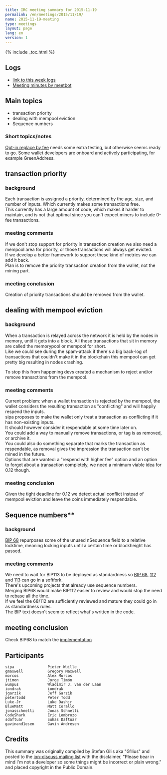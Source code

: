 ```yaml
---
title: IRC meeting summary for 2015-11-19
permalink: /en/meetings/2015/11/19/
name: 2015-11-19-meeting
type: meetings
layout: page
lang: en
version: 1
---
```

{% include _toc.html %}

## Logs

- [link to this week logs](http://ionstats.com/irc/ion-dev/logs/2015/11/19#l1447959611.0)  
- [Meeting minutes by meetbot](http://www.erisian.com.au/meetbot/ion-dev/2015/ion-dev.2015-11-19-19.00.html)  

## Main topics  
  
- transaction priority   
- dealing with mempool eviction   
- Sequence numbers  

### Short topics/notes  

[Opt-in replace by fee](https://github.com/cevap/ion/pull/6871) needs some extra testing, but otherwise seems ready to go. Some wallet developers are onboard and actively participating, for example GreenAddress. 

## transaction priority

### background  

Each transaction is assigned a priority, determined by the age, size, and number of inputs. Which currently makes some transactions free.   
This currently has a large amount of code, which makes it harder to maintain, and is not that optimal since you can't expect miners to include 0-fee transactions.  

### meeting comments

If we don't stop support for priority in transaction creation we also need a mempool area for priority, or those transactions will always get evicted.  
If we develop a better framework to support these kind of metrics we can add it back.  
Plan is to remove the priority transaction creation from the wallet, not the mining part.  

### meeting conclusion  

Creation of priority transactions should be removed from the wallet.  

## dealing with mempool eviction

### background  

When a transaction is relayed across the network it is held by the nodes in memory, until it gets into a block. All these transactions that sit in memory are called the memorypool or mempool for short.  
Like we could see during the spam-attack if there's a big back-log of transactions that couldn't make it in the blockchain this mempool can get pretty big resulting in nodes crashing.  

To stop this from happening devs created a mechanism to reject and/or remove transactions from the mempool.  

### meeting comments

Current problem: when a wallet transaction is rejected by the mempool, the wallet considers the resulting transaction as "conflicting" and will happily respend the inputs.   
sipa proposes to make the wallet only treat a transaction as conflicting if it has non-existing inputs.  
It should however consider it respendable at some time later on.   
You could add a way to manually remove transactions, or tag is as removed, or archive it.  
You could also do something separate that marks the transaction as respendable, as removal gives the impression the transaction can't be mined in the future.  
Options that are wanted: a "respend with higher fee" option and an option to forget about a transaction completely, we need a minimum viable idea for 0.12 though.  

### meeting conclusion

Given the tight deadline for 0.12 we detect actual conflict instead of mempool eviction and leave the coins immediately respendable.  

## Sequence numbers**

### background

[BIP 68](https://github.com/cevap/bips/blob/master/bip-0068.mediawiki) repurposes some of the unused nSequence field to a relative locktime, meaning locking inputs until a certain time or blockheight has passed.    

### meeting comments

We need to wait for BIP113 to be deployed as standardness so [BIP 68](https://github.com/cevap/bips/blob/master/bip-0068.mediawiki), [112](https://github.com/cevap/bips/blob/master/bip-0112.mediawiki) and [113](https://github.com/cevap/bips/blob/master/bip-0113.mediawiki) can go in a softfork.  
There's upcoming projects that already use sequence numbers.  
Merging BIP68 would make BIP112 easier to review and would stop the need to [rebase](https://www.atlassian.com/git/tutorials/rewriting-history/git-rebase) all the time.  
If we feel the 68/112 are sufficiently reviewed and mature they could go in as standardness rules.  
The BIP text doesn't seem to reflect what's written in the code.  
 
## meeting conclusion

Check BIP68 to match the [implementation](https://github.com/cevap/ion/pull/6312)

## Participants

    sipa               Pieter Wuille  
    gmaxwell           Gregory Maxwell  
    morcos             Alex Morcos  
    jtimon             Jorge Timón  
    wumpus             Wladimir J. van der Laan  
    iondrak            iondrak  
    jgarzik            Jeff Garzik  
    petertodd          Peter Todd   
    Luke-Jr            Luke Dashjr   
    BlueMatt           Matt Corallo   
    jonasschnelli      Jonas Schnelli  
    CodeShark          Eric Lombrozo  
    sdaftuar           Suhas Daftuar   
    gavinand1esen      Gavin Andresen   

## Credits

This summary was originally compiled by Stefan Gilis aka "G1lius" and posted to the [ion-discuss mailing list][meetingsource] with the disclaimer, "Please bear in mind I'm not a developer so some things might be incorrect or plain wrong." and placed copyright in the Public Domain.

[meetingsource]: http://lists.linuxfoundation.org/pipermail/ion-discuss/2015-November/000028.html
